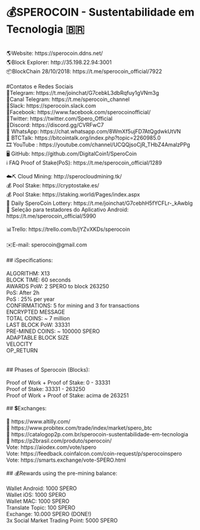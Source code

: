 # 💰SPEROCOIN - Sustentabilidade em Tecnologia 🇧🇷<br>
<br>
🌎Website: https://sperocoin.ddns.net/<br>
🌎Block Explorer: http://35.198.22.94:3001<br>
📦BlockChain 28/10/2018: https://t.me/sperocoin_official/7922<br>
<br>
#Contatos e Redes Sociais<br>
💬Telegram: https://t.me/joinchat/G7cebkL3dbRqfuy1gVNm3g<br>
💬Canal Telegram: https://t.me/sperocoin_channel<br>
💬Slack: https://sperocoin.slack.com<br>
💬Facebook: https://www.facebook.com/sperocoinofficial/<br>
💬Twitter: https://twitter.com/Spero_Official<br>
💬Discord: https://discord.gg/CVRFwC7<br>
💬 WhatsApp: https://chat.whatsapp.com/8WmXf5ujFD7AtQgdwkUtVN<br>
📣 BTCTalk: https://bitcointalk.org/index.php?topic=2260985.0<br>
🎞 YouTube : https://youtube.com/channel/UCQQjsoCjR_THbZ4AmalzPPg<br>
🖥 GitHub: https://github.com/DigitalCoin1/SperoCoin<br>
ℹ️ FAQ Proof of Stake(PoS): https://t.me/sperocoin_official/1289<br>
<br>
☁️⛏ Cloud Mining: http://sperocloudmining.tk/<br>
💰 Pool Stake: https://cryptostake.es/<br>
💰 Pool Stake: https://staking.world/Pages/index.aspx<br>
🎲 Daily SperoCoin Lottery: https://t.me/joinchat/G7cebhH5fYCFLr-_kAwblg<br>
📝 Seleção para testadores do Aplicativo Android: https://t.me/sperocoin_official/5990<br>
<br>
📊Trello: https://trello.com/b/jYZvXKDs/sperocoin<br>
<br>
✉️E-mail: sperocoin@gmail.com<br>
<br>
## ℹ️Specifications:<br>
<br>
ALGORITHM: X13<br>
BLOCK TIME: 60 seconds<br>
AWARDS PoW: 2 SPERO to block 263250<br>
PoS: After 2h<br>
PoS : 25% per year<br>
CONFIRMATIONS: 5 for mining and 3 for transactions<br>
ENCRYPTED MESSAGE<br>
TOTAL COINS: ~ 7 million<br>
LAST BLOCK PoW: 33331<br>
PRE-MINED COINS: ~ 100000 SPERO<br>
ADAPTABLE BLOCK SIZE<br>
VELOCITY<br>
OP_RETURN<br>
<br>
<br>
## Phases of Sperocoin (Blocks):<br>
<br>
Proof of Work + Proof of Stake: 0 - 33331<br>
Proof of Stake: 33331 - 263250<br>
Proof of Work + Proof of Stake: acima de 263251<br>
<br>
## 💲Exchanges:<br>
<br>
💎 https://www.altilly.com/<br>
💎 https://www.probitex.com/trade/index/market/spero_btc<br>
💎 https://catalogop2p.com.br/sperocoin-sustentabilidade-em-tecnologia<br>
💎 https://p2brasil.com/produto/sperocoin/<br>
Vote: https://aiodex.com/vote/spero<br>
Vote: https://feedback.coinfalcon.com/coin-request/p/sperocoinspero<br>
Vote: https://smarts.exchange/vote-SPERO.html<br>
<br>
## 💰Rewards using the pre-mining balance:<br>
<br>
Wallet Android: 1000 SPERO<br>
Wallet iOS: 1000 SPERO<br>
Wallet MAC: 1000 SPERO<br>
Translate Topic: 100 SPERO<br>
Exchange: 10.000 SPERO (DONE!)<br>
3x Social Market Trading Point: 5000 SPERO<br>
<br>
